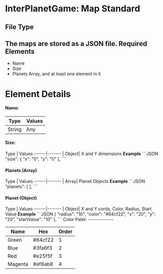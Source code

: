 InterPlanetGame: Map Standard
=====
File Type
----
The maps are stored as a JSON file.
Required Elements
---
* Name
* Size
* Planets Array, and at least one element in it

Element Details
=========
<h4>Name:</h4>

Type | Values
------|-------
| String| Any


<h4>Size:</h4>
Type | Values
------|-------
| Object| X and Y dimensions
<b>Example</b>
```JSON
"size": {
  "x": "0",
  "y": "0"
},
```
<h4>Planets (Array)</h4>
Type | Values
------|-------
| Array| Planet Objects
<b>Example</b>
```JSON
"planets": [
],
```
<h4>Planet (Object)</h4>
Type | Values
------|-------
| Object| X and Y cords, Color, Radius, Start Value
<b>Example</b>
```JSON
{
		"radius": "10",
		"color": "#64cf22",
		"x": "20",
		"y": "20",
		"startValue": "10"
},
```
Color Palet:
-------------

Name | Hex |Order
-----| --- |-----
Green | #64cf22 | 1
Blue | #3fa6f3 | 2
Red | #e25f5f | 3
Magenta | #ef6ab8 | 4
